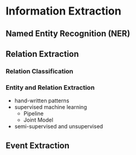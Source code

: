 # Information Extraction

## Named Entity Recognition (NER)

## Relation Extraction

### Relation Classification

### Entity and Relation Extraction

* hand-written patterns
* supervised machine learning
  * Pipeline
  * Joint Model
* semi-supervised and unsupervised

## Event Extraction

